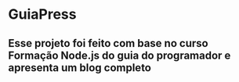 # GuiaPress

## Esse projeto foi feito com base no curso Formação Node.js do guia do programador e apresenta um blog completo
